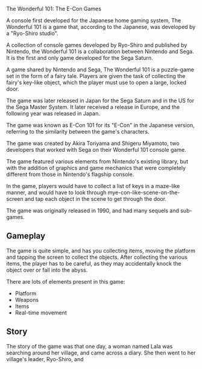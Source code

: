 The Wonderful 101: The E-Con Games

A console first developed for the Japanese home gaming system, The Wonderful 101 is a game that, according to the Japanese, was developed by a "Ryo-Shiro studio".

A collection of console games developed by Ryo-Shiro and published by Nintendo, the Wonderful 101 is a collaboration between Nintendo and Sega. It is the first and only game developed for the Sega Saturn.

A game shared by Nintendo and Sega, The Wonderful 101 is a puzzle-game set in the form of a fairy tale. Players are given the task of collecting the fairy's key-like object, which the player must use to open a large, locked door.

The game was later released in Japan for the Sega Saturn and in the US for the Sega Master System. It later received a release in Europe, and the following year was released in Japan.

The game was known as E-Con 101 for its "E-Con" in the Japanese version, referring to the similarity between the game's characters.

The game was created by Akira Toriyama and Shigeru Miyamoto, two developers that worked with Sega on their Wonderful 101 console game.

The game featured various elements from Nintendo's existing library, but with the addition of graphics and game mechanics that were completely different from those in Nintendo's flagship console.

In the game, players would have to collect a list of keys in a maze-like manner, and would have to look through mye-con-like-scene-on-the-screen and tap each object in the scene to get through the door.

The game was originally released in 1990, and had many sequels and sub-games.

## Gameplay

The game is quite simple, and has you collecting items, moving the platform and tapping the screen to collect the objects. After collecting the various items, the player has to be careful, as they may accidentally knock the object over or fall into the abyss.

There are lots of elements present in this game:

*   Platform
*   Weapons
*   Items
*   Real-time movement

## Story

The story of the game was that one day, a woman named Lala was searching around her village, and came across a diary. She then went to her village's leader, Ryo-Shiro, and